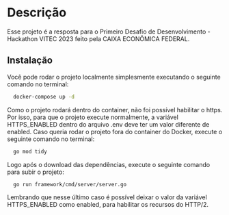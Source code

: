 
# Descrição

Esse projeto é a resposta para o Primeiro Desafio de Desenvolvimento - Hackathon VITEC 2023 feito pela CAIXA ECONÔMICA FEDERAL.

## Instalação

Você pode rodar o projeto localmente simplesmente executando o seguinte comando no terminal:

```zsh
  docker-compose up -d
```

Como o projeto rodará dentro do container, não foi possível habilitar o https. Por isso, para que o projeto execute normalmente, a variável HTTPS_ENABLED dentro do arquivo .env deve ter um valor diferente de enabled.
Caso queria rodar o projeto fora do container do Docker, execute o seguinte comando no terminal:

```zsh
  go mod tidy
```

Logo após o download das dependências, execute o seguinte comando para subir o projeto:

```zsh
  go run framework/cmd/server/server.go
```

Lembrando que nesse último caso é possível deixar o valor da variável HTTPS_ENABLED como enabled, para habilitar os recursos do HTTP/2.


